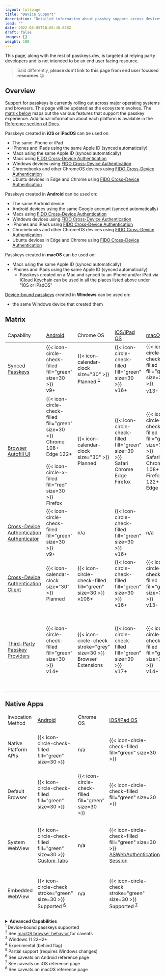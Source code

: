 ```yaml
---
layout: fullpage
title: "Device Support"
description: "Detailed information about passkey support across devices and ecosystems"
lead: ""
date: 2022-08-05T18:08:48.678Z
draft: false
images: []
weight: 100
---
```


This page, along with the rest of passkeys.dev, is targeted at relying party developers and is not intended to be an end user facing resource.

> Said differently, **please don’t link to this page from end user focused resources** 😉

## Overview

Support for passkeys is currently rolling out across major operating systems and browsers. This page will be updated as the ecosystem evolves. The [matrix below](#matrix) maps out the various features that support the passkey experience. Additional information about each platform is available in the [Reference section of Docs](/docs/reference/android).

Passkeys created in **iOS or iPadOS** can be used on:

- The same iPhone or iPad
- iPhones and iPads using the same Apple ID (synced automatically)
- Macs using the same Apple ID (synced automatically)
- Macs using [FIDO Cross-Device Authentication](/docs/reference/terms/#cross-device-authentication-cda)
- Windows devices using [FIDO Cross-Device Authentication](/docs/reference/terms/#cross-device-authentication-cda)
- Chromebooks and other ChromeOS devices using [FIDO Cross-Device Authentication](/docs/reference/terms/#cross-device-authentication-cda)
- Ubuntu devices in Edge and Chrome using [FIDO Cross-Device Authentication](/docs/reference/terms/#cross-device-authentication-cda)

Passkeys created in **Android** can be used on:

- The same Android device
- Android devices using the same Google account (synced automatically)
- Macs using [FIDO Cross-Device Authentication](/docs/reference/terms/#cross-device-authentication-cda)
- Windows devices using [FIDO Cross-Device Authentication](/docs/reference/terms/#cross-device-authentication-cda)
- iPhones and iPads using [FIDO Cross-Device Authentication](/docs/reference/terms/#cross-device-authentication-cda)
- Chromebooks and other ChromeOS devices using [FIDO Cross-Device Authentication](/docs/reference/terms/#cross-device-authentication-cda)
- Ubuntu devices in Edge and Chrome using [FIDO Cross-Device Authentication](/docs/reference/terms/#cross-device-authentication-cda)

Passkeys created in **macOS** can be used on:

- Macs using the same Apple ID (synced automatically)
- iPhones and iPads using the same Apple ID (synced automatically)
  - Passkeys created on a Mac and synced to an iPhone and/or iPad via iCloud Keychain can be used in all the places listed above under "iOS or iPadOS"

[Device-bound passkeys](/docs/reference/terms/#device-bound-passkey) created in **Windows** can be used on:

- the same Windows device that created them

## Matrix

<div id="device-support-table" class="table-responsive">
  <table class="table table-striped mt-0">
    <thead>
      <tr class="fw-bold">
        <td class="fst-italic">Capability</td>
        <td class="text-center">
          <a href="/docs/reference/android/">Android</a>
        </td>
        <td class="text-center">Chrome OS</td>
        <td class="text-center">
          <a href="/docs/reference/ios/">iOS/iPad OS</a>
        </td>
        <td class="text-center"><a href="/docs/reference/macos/">macOS</a></td>
        <td class="text-center">Ubuntu</td>
        <td class="text-center">
          <a href="/docs/reference/windows/">Windows</a>
        </td>
      </tr>
    </thead>
    <tr>
      <td>
        <span>
          <a href="../docs/reference/terms/#synced-passkey" target="_blank">
            Synced Passkeys
          </a>
        </span>
      </td>
      <td class="text-center">
        {{< icon-circle-check-filled fill="green" size=30 >}}
        <br />
        <span class="fs-6 text-muted">v9+</span>
      </td>
      <td class="text-center">
        {{< icon-calendar-clock size="30" >}}
        <br />
        <span class="fs-6">
        Planned <sup><a href="#supone">1</a></sup>
        </span>
      </td>
      <td class="text-center">
        {{< icon-circle-check-filled fill="green" size=30 >}}
        <br />
        <span class="fs-6 text-muted">v16+</span>
      </td>
      <td class="text-center">
        {{< icon-circle-check-filled fill="green" size=30 >}}
        <br />
        <span class="fs-6 text-muted"> v13+ <sup><a href="#suptwo">2</a></sup>
      </td>
      <td class="text-center">
        {{< icon-circle-check stroke="grey" size=30 >}}
        <br />
        <span class="fs-6 text-muted">Browser<br>Extensions</span>
      </td>
      <td class="text-center">
        {{< icon-calendar-clock size="30" >}}
        <br />
        <span class="fs-6">
        Planned <sup><a href="#supone">1</a></sup>
        </span>
      </td>
    </tr>
    <tr>
      <td>
        <a href="../docs/reference/terms/#autofill-ui" target="_blank">
          Browser Autofill UI
        </a>
      </td>
      <td class="text-center">
        {{< icon-circle-check-filled fill="green" size=30 >}}
        <span class="fs-6">
        <br />
        Chrome 108+
        <br />
        Edge 122+
        <br />
        </span>
        <br />
        {{< icon-circle-x-filled fill="red" size=30 >}}
        <span class="fs-6">
        <br />
        Firefox
        </span>
      </td>
      <td class="text-center">
        {{< icon-calendar-clock size="30" >}}
        <span class="fs-6">
        <br />
        Planned
        </span>
      </td>
      <td class="text-center">
        {{< icon-circle-check-filled fill="green" size=30 >}}
        <span class="fs-6">
        <br />
        Safari
        <br />
        Chrome
        <br />
        Edge
        <br />
        Firefox
        </span>
      </td>
      <td class="text-center">
        {{< icon-circle-check-filled fill="green" size=30 >}}
        <span class="fs-6">
        <br />
        Safari
        <br />
        Chrome 108+
        <br />
        Firefox 122+
        <br />
        Edge 122+
        <br />
        </span>
      </td>
      <td class="text-center">
        {{< icon-circle-check stroke="grey" size=30 >}}
        <br />
        <span class="fs-6 text-muted">Browser<br>Extensions</span>
      </td>
      <td class="text-center">
        {{< icon-circle-check-filled fill="green" size=30 >}}
        <span class="fs-6">
        <br />
        Chrome 108+ <sup><a href="#supthree">3</a></sup>
        <br />
        Firefox 122+ <sup><a href="#supthree">3</a></sup>
        <br />
        Edge 122+ <sup><a href="#supthree">3</a></sup>
        </span>
        <br />
      </td>
    </tr>
    <tr class="align-middle">
      <td>
        <a href="../docs/reference/terms/#cross-device-authentication-cda" target="_blank">
          Cross-Device Authentication
        </a>
        <br />
        <a href="../docs/reference/terms/#cda-authenticator" target="_blank">
          <span class="fst-italic">Authenticator</span>
        </a>
      </td>
      <td class="text-center">
        {{< icon-circle-check-filled fill="green" size=30 >}}
        <br />
        <span class="fs-6 text-muted">v9+</span>
      </td>
      <td class="text-center">
        <span class="fs-6 text-muted">n/a</span>
      </td>
      <td class="text-center">
        {{< icon-circle-check-filled fill="green" size=30 >}}
        <br />
        <span class="fs-6 text-muted">v16+</span>
      </td>
      <td class="text-center"><span class="fs-6 text-muted">n/a</span></td>
      <td class="text-center"><span class="fs-6 text-muted">n/a</span></td>
      <td class="text-center"><span class="fs-6 text-muted">n/a</span></td>
    </tr>
    <tr>
      <td>
        <a href="../docs/reference/terms/#cross-device-authentication-cda" target="_blank">
          Cross-Device Authentication
        </a>
        <br />
        <a href="../docs/reference/terms/#cda-client" target="_blank">
          <span class="fst-italic">Client</span>
        </a>
      </td>
      <td class="text-center">
        {{< icon-calendar-clock size="30" >}}
        <br />
        <span class="fs-6">Planned</span>
      </td>
      <td class="text-center">
        {{< icon-circle-check-filled fill="green" size=30 >}}
        <br />
        <span class="fs-6 text-muted">v108+</span>
      </td>
      <td class="text-center">
        {{< icon-circle-check-filled fill="green" size=30 >}}
        <br />
        <span class="fs-6 text-muted">v16+</span>
      </td>
      <td class="text-center">
        {{< icon-circle-check-filled fill="green" size=30 >}}
        <br />
        <span class="fs-6 text-muted">v13+</span>
      </td>
      <td class="text-center">
        {{< icon-circle-check-filled fill="green" size=30 >}}
        <span class="fs-6"><br />Chrome<br />Edge</span>
      </td>
      <td class="text-center">
        {{< icon-circle-check-filled fill="green" size=30 >}}
        <br />
        <span class="fs-6 text-muted">v23H2+</span>
      </td>
    </tr>
    <tr>
      <td>
        <a href="../docs/reference/terms/#third-party-passkey-provider" target="_blank">
          Third-Party Passkey Providers
        </a>
      </td>
      <td class="text-center">
        {{< icon-circle-check-filled fill="green" size=30 >}}
        <br />
        <span class="fs-6 text-muted">v14+</span>
      </td>
      <td class="text-center">
        {{< icon-circle-check stroke="grey" size=30 >}}
        <br />
        <span class="fs-6 text-muted">Browser<br>Extensions</span>
      </td>
      <td class="text-center">
        {{< icon-circle-check-filled fill="green" size=30 >}}
        <br />
        <span class="fs-6 text-muted">v17+</span>
      </td>
      <td class="text-center">
        {{< icon-circle-check-filled fill="green" size=30 >}}
        <br />
        <span class="fs-6 text-muted">v14+</span>
      </td>
      <td class="text-center">
        {{< icon-circle-check stroke="grey" size=30 >}}
        <br />
        <span class="fs-6 text-muted">Browser<br>Extensions</span>
      </td>
      <td class="text-center">
        {{< icon-circle-check stroke="grey" size=30 >}}
        <br />
        <span class="fs-6 text-muted">Browser<br>Extensions</span>
        <br />
        <br />
        {{< icon-calendar-clock size="30" >}}
        <br />
        <span class="fs-6">Native Planned</span>
      </td>
    </tr>
  </table>

## Native Apps

  <table class="table table-striped mt-0">
    <thead>
      <tr>
        <td class="fw-bold fst-italic">Invocation Method</td>
        <td class="text-center fw-bold">
          <a href="/docs/reference/android/">Android</a>
        </td>
        <td class="text-center fw-bold">Chrome OS</td>
        <td class="text-center fw-bold">
          <a href="/docs/reference/ios/">iOS/iPad OS</a>
        </td>
        <td class="text-center fw-bold">
          <a href="/docs/reference/macos/">macOS</a>
        </td>
        <td class="text-center fw-bold">Ubuntu</td>
        <td class="text-center fw-bold">
          <a href="/docs/reference/windows/">Windows</a>
        </td>
      </tr>
      <tr class="align-middle">
        <td>
            Native Platform APIs
        </td>
        <td class="text-center">
          {{< icon-circle-check-filled fill="green" size=30 >}}
        </td>
        <td class="text-center">
          <span class="fs-6 text-muted">n/a</span>
        </td>
        <td class="text-center">
          {{< icon-circle-check-filled fill="green" size=30 >}}
        </td>
        <td class="text-center">
          {{< icon-circle-check-filled fill="green" size=30 >}}
        </td>
        <td class="text-center">
          {{< icon-circle-x-filled fill="red" size=30 >}}
        </td>
        <td class="text-center">
          {{< icon-circle-check-filled fill="green" size=30 >}}
        </td>
      </tr>
      <tr class="align-middle">
        <td>
            Default Browser
        </td>
        <td class="text-center">
          {{< icon-circle-check-filled fill="green" size=30 >}}
        </td>
        <td class="text-center">
          {{< icon-circle-check-filled fill="green" size=30 >}}
        </td>
        <td class="text-center">
          {{< icon-circle-check-filled fill="green" size=30 >}}
        </td>
        <td class="text-center">
          {{< icon-circle-check-filled fill="green" size=30 >}}
        </td>
        <td class="text-center">
          {{< icon-circle-check-filled fill="green" size=30 >}}
        </td>
        <td class="text-center">
          {{< icon-circle-check-filled fill="green" size=30 >}}
        </td>
      </tr>
      <tr class="align-middle">
        <td>
          System WebView
        </td>
        <td class="text-center">
          {{< icon-circle-check-filled fill="green" size=30 >}}
          <br />
          <span class="fs-6 text-muted"><a href="https://developer.chrome.com/docs/android/custom-tabs/guide-get-started" target="_blank">Custom Tabs</a></span>
        </td>
        <td class="text-center"><span class="fs-6 text-muted">n/a</span></td>
        <td class="text-center">
          {{< icon-circle-check-filled fill="green" size=30 >}}
          <br />
          <span class="fs-6 text-muted"><a href="https://developer.apple.com/documentation/authenticationservices/aswebauthenticationsession" target="_blank">ASWebAuthentication<wbr>Session</a></span>
        </td>
        <td class="text-center"><span class="fs-6 text-muted">n/a</span></td>
        <td class="text-center"><span class="fs-6 text-muted">n/a</span></td>
        <td class="text-center">
          {{< icon-circle-check-filled fill="green" size=30 >}}
          <br />
          <span class="fs-6 text-muted"><a href="https://developer.microsoft.com/en-us/microsoft-edge/webview2/" target="_blank">Edge WebView2</a></span>
        </td>
      </tr>
      <tr class="align-middle">
        <td>
          Embedded WebView
        </td>
        <td class="text-center">
          {{< icon-circle-check stroke="green" size=30 >}}
          <br />
          <span class="fs-6 text-muted">Supported </span><sup><a href="#supsix">6</a></sup>
        </td>
        <td class="text-center"><span class="fs-6 text-muted">n/a</span></td>
        <td class="text-center">
          {{< icon-circle-check stroke="green" size=30 >}}
          <br />
          <span class="fs-6 text-muted">Supported </span><sup><a href="#supseven">7</a></sup>
        </td>
        <td class="text-center">
          {{< icon-circle-check stroke="green" size=30 >}}
          <br />
          <span class="fs-6 text-muted">Partially<br>Supported </span><sup><a href="#supeight">8</a></sup>
        </td>
        <td class="text-center"><span class="fs-6 text-muted">n/a</span></td>
        <td class="text-center">
          {{< icon-circle-x-filled fill="red" size=30 >}}
        </td>
      </tr>
    </thead>
  </table>
  <details>
    <summary><strong>Advanced Capabilities</strong></summary>
    <div id="device-support-table" class="table-responsive">
      <table class="table table-striped mt-0">
        <thead>
          <tr class="fw-bold">
            <td>Capability</td>
            <td class="text-center">
              <a href="/docs/reference/android/">Android</a>
            </td>
            <td class="text-center">Chrome OS</td>
            <td class="text-center">
              <a href="/docs/reference/ios/">iOS/iPad OS</a>
            </td>
            <td class="text-center">
              <a href="/docs/reference/macos/">macOS</a>
            </td>
            <td class="text-center">Ubuntu</td>
            <td class="text-center">
              <a href="/docs/reference/windows/">Windows</a>
            </td>
          </tr>
          <tr class="align-middle">
            <td class="fw-bold">
              <a href="../docs/reference/terms/#device-bound-passkey" target="_blank">
                <span class="fst-italic">Device-bound</span> Passkeys
              </a>
            </td>
            <td class="text-center">
              {{< icon-circle-x-filled fill="red" size=30 >}}
              <br />
              <span class="fs-6 text-muted">Not Supported</span>
            </td>
            <td class="text-center">
              {{< icon-circle-x-filled fill="red" size=30 >}}
              <br />
              <span class="fs-6 text-muted">Not Supported</span>
            </td>
            <td class="text-center">
              {{< icon-device-usb size=30 >}}
              <br />
              <span class="fs-6">on security keys</span>
            </td>
            <td class="text-center">
              {{< icon-device-usb size=30 >}}
              <br />
              <span class="fs-6">on security keys</span>
            </td>
            <td class="text-center">
              {{< icon-device-usb size=30 >}}
              <br />
              <span class="fs-6">on security keys</span>
            </td>
            <td class="text-center">
              {{< icon-circle-check-filled fill="green" size=30 >}}
            </td>
          </tr>
          <tr class="align-middle">
            <td class="fw-bold">
                Client Hints
            </td>
            <td class="text-center">
              {{< icon-circle-x-filled fill="red" size=30 >}}
              <br />
              <span class="fs-6 text-muted">Not Supported</span>
            </td>
            <td class="text-center">
              {{< icon-settings-code size=30 >}}
              <br />
              <span class="fs-6">Chrome</span> <sup><a href="#supfour">4</a></sup>
            </td>
            <td class="text-center">
              {{< icon-circle-x-filled fill="red" size=30 >}}
              <br />
              <span class="fs-6 text-muted">Not Supported</span>
            </td>
            <td class="text-center">
              {{< icon-settings-code size=30 >}}
              <span class="fs-6">
              <br />
              Chrome <sup><a href="#supfour">4</a></sup>
              <br />
              Edge <sup><a href="#supfour">4</a></sup>
              <br />
              <br />
              {{< icon-circle-x-filled fill="red" size=30 >}}
              <br />
              Safari
              <br />
              Firefox
              </span>
            </td>
            <td class="text-center">
              {{< icon-settings-code size=30 >}}
              <span class="fs-6">
              <br />
              Chrome <sup><a href="#supfour">4</a></sup>
              <br />
              Edge <sup><a href="#supfour">4</a></sup>
              <br />
              <br />
              {{< icon-circle-x-filled fill="red" size=30 >}}
              <br />
              Firefox
              <br />
              <br />
              </span>
            </td>
            <td class="text-center">
              {{< icon-settings-code size=30 >}}
              <span class="fs-6">
              <br />
              Chrome <sup><a href="#supfive">4</a> <a href="#supfive">5</a></sup>
              <br />
              Edge <sup><a href="#supfour">4</a> <a href="#supfive">5</a></sup>
              <br />
              <br />
              {{< icon-circle-x-filled fill="red" size=30 >}}
              <br />
              Firefox
              <br />
              <br />
              </span>
            </td>
          </tr>
          <tr class="align-middle">
            <td class="fw-bold">
              <a href="../docs/reference/terms/#attestation" target="_blank">
                Device-bound Passkey Attestation
              </a>
            </td>
            <td class="text-center"><span class="fs-6 text-muted">n/a</span></td>
            <td class="text-center"><span class="fs-6 text-muted">n/a</span></td>
            <td class="text-center"><span class="fs-6 text-muted">n/a</span></td>
            <td class="text-center"><span class="fs-6 text-muted">n/a</span></td>
            <td class="text-center"><span class="fs-6 text-muted">n/a</span></td>
            <td class="text-center">
              {{< icon-circle-check-filled fill="green" size=30 >}}
            </td>
          </tr>
          <tr class="align-middle">
            <td class="fw-bold">
              <a href="../docs/reference/terms/#attestation" target="_blank">
                Synced Passkey Attestation
              </a>
            </td>
            <td class="text-center">
              {{< icon-circle-x-filled fill="red" size=30 >}}
              <br />
              <span class="fs-6 text-muted">Not Supported</span>
            </td>
            <td class="text-center"><span class="fs-6 text-muted">n/a</span></td>
            <td class="text-center">
              {{< icon-circle-x-filled fill="red" size=30 >}}
              <br />
              <span class="fs-6 text-muted">Not Supported</span>
            </td>
            <td class="text-center">
              {{< icon-circle-x-filled fill="red" size=30 >}}
              <br />
              <span class="fs-6 text-muted">Not Supported</span>
            </td>
            <td class="text-center"><span class="fs-6 text-muted">n/a</span></td>
            <td class="text-center"><span class="fs-6 text-muted">n/a</span></td>
          </tr>
        </thead>
      </table>
    </div>
  </details>
</div>
<div class="text-end mb-5 mt-5">
  <sup id="supone">1</sup>
  Device-bound passkeys supported
  <br />
  <sup id="suptwo">2</sup>
  See
  <a href="/docs/reference/macos/#browser-behavior" target="_blank">
    macOS browser behavior
  </a>
  for caveats
  <br />
  <sup id="supthree">3</sup>
  Windows 11 22H2+
  <br />
  <sup id="supfour">4</sup>
  Experimental (behind flag)
  <br />
  <sup id="supfive">5</sup>
  Partial support (requires Windows changes)
  <br />
  <sup id="supsix">6</sup>
  See caveats on Android reference page
  <br />
  <sup id="supseven">7</sup>
  See caveats on iOS reference page
  <br />
  <sup id="supeight">8</sup>
  See caveats on macOS reference page
</div>
